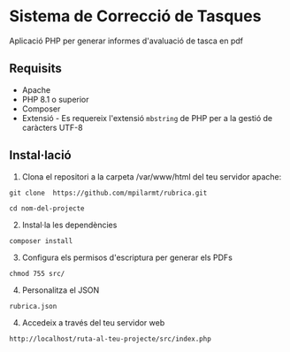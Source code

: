 # Sistema de Correcció de Tasques

Aplicació PHP per generar informes d'avaluació de tasca en pdf

## Requisits

- Apache
- PHP 8.1 o superior
- Composer
- Extensió - Es requereix l'extensió `mbstring` de PHP per a la gestió de caràcters UTF-8


## Instal·lació

1. Clona el repositori a la carpeta /var/www/html del teu servidor apache:
   
`git clone  https://github.com/mpilarmt/rubrica.git`

`cd nom-del-projecte`

2. Instal·la les dependències

`composer install`

3. Configura els permisos d'escriptura per generar els PDFs

`chmod 755 src/`

4. Personalitza el JSON

`rubrica.json`

4. Accedeix a través del teu servidor web

`http://localhost/ruta-al-teu-projecte/src/index.php`

